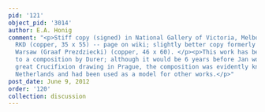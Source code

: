 ```yaml
---
pid: '121'
object_pid: '3014'
author: E.A. Honig
comment: "<p>Stiff copy (signed) in National Gallery of Victoria, Melbourne, photo
  RKD (copper, 35 x 55) -- page on wiki; slightly better copy formerly private collection,
  Warsaw (Graaf Prezdziecki) (copper, 46 x 60). </p><p>This work has been connected
  to a composition by Durer; although it would be 6 years before Jan would copy Durer's
  great Crucifixion drawing in Prague, the composition was evidently known in the
  Netherlands and had been used as a model for other works.</p>"
post_date: June 9, 2012
order: '120'
collection: discussion
---
```

